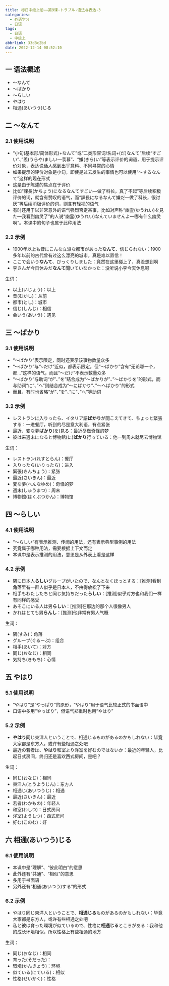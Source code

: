 ```yaml
---
title: 标日中级上册——第9课-トラブル-语法与表达-3
categories:
  - 外语学习
  - 日语
tags:
  - 日语
  - 中级上
abbrlink: 33d8c2bd
date: 2022-12-14 08:52:10
---
```

## 一 语法概述

* ～なんて
* ～ばかり
* ～らしい
* やはり
* 相通(あいつう)じる

<!--more-->

## 二 ～なんて

### 2.1 使用说明

* “小句(基本形/简体形式)+なんて”或“二类形容词/名词+(だ)なんて”后续“すごい”、”羨(うらや)ましい—羡慕”、“嫌(きら)い”等表示评价的词语，用于提示评价对象，表达说话人感到出乎意料、不同寻常的心情
* 如果提示的评价对象是小句，即使是过去发生的事情也可以使用“～するなんて”这样的现在形式
* 这是由于陈述的焦点在于评价
* 比如“課長(かちょう)になるなんてすごい—做了科长，真了不起”等后续积极评价的词，就含有赞叹的语气，而“課長になるなんて嫌だ—做了科长，很讨厌”等后续消极评价的词，则含有轻视的语气
* 有时还用于以非常意外的语气强烈否定某事，比如对声称“幽霊(ゆうれい)を見た—我看到幽灵了”的人说“幽霊(ゆうれい)なんていませんよ—哪有什么幽灵啊”。本课中的句子也属于此种用法

### 2.2 示例

* 1900年以上も昔にこんな立派な都市があった**なんて**、信じられない：1900多年以前的古代曾有过这么漂亮的城市，真是难以置信！
* ここで会いう**なんて**、びっくりしました：竟然在这里碰上了，真没想到啊
* 李さんが今日休みだ**なんて**聞いていなかった：没听说小李今天休息呀

生词：

* 以上(いじょう)：以上
* 昔(むかし)：从前
* 都市(とし)：城市
* 信じ(しんじ)：相信
* 会いう(あいう)：遇见

## 三 ～ばかり

### 3.1 使用说明

* “～ばかり”表示限定，同时还表示该事物数量众多
* “～ばかり”与“~だけ”近似，都表示限定，但“～ばかり”含有“无论哪一个，都...”这样的语气，而且“～だけ”不表示数量众多
* “～ばかり”与助词“が”、”を”结合成为“～ばかりが”、”～ばかりを”的形式，而与助词“に”、”へ”则结合成为“～にばかり”、”～へばかり”的形式
* 而且，有时也省略“が”、”を”、”に”、”へ”等助词

### 3.2 示例

* レストランに入りったら、イタリア語**ばかり**が聞こえてきて、ちょっと緊張する：一进餐厅，听到的尽是意大利语，有点紧张
* 最近、変な夢**ばかり**(を)見る：最近尽做奇怪的梦
* 彼は来週末になると博物館(に)**ばかり**行っている：他一到周末就尽去博物馆

生词：

* レストラン(れすとらん)：餐厅
* 入りったら(いりったら)：进入
* 緊張(きんちょう)：紧张
* 最近(さいきん)：最近
* 変な夢(へんなゆめ)：奇怪的梦
* 週末(しゅうまつ)：周末
* 博物館(はくぶつかん)：博物馆

## 四 ～らしい

### 4.1 使用说明

* “～らしい”有表示推测、传闻的用法，还有表示典型事例的用法
* 究竟属于哪种用法，需要根据上下文而定
* 本课中是表示推测的用法，意思是从外表上看是这样

### 4.2 示例

* 隅に日本人**らしい**グループがいたので、なんとなくほっとする：[推测]看到角落里有一群人似乎是日本人，不由得放松了下来
* 相手もわたしたちと同じ気持ちだった**らしい**：[推测]似乎对方也和我们一样有同样的感受
* あそこにいる人は男**らしい**：[推测]在那边的那个人很像男人
* かれはとても男**らんし**：[推测]他非常有男人气概

生词：

* 隅(すみ)：角落
* グループ(ぐるーぷ)：组合
* 相手(あいて)：对方
* 同じ(おなじ)：相同
* 気持ち(きもち)：心情

## 五 やはり

### 5.1 使用说明

* “やはり”是“やっぱり”的原形，“やはり”用于语气比较正式的书面语中
* 口语中多用“やっぱり”，但语气郑重时也用“やはり”

### 5.2 示例

* **やはり**同じ東洋人ということで、相通じるものがあるのかもしれない：毕竟大家都是东方人，或许有些相通之处吧
* 最近の若者は、**やはり**和室より洋室を好むのではないか：最近的年轻人，比起日式房间，终归还是喜欢西式房间，是吧？

生词：

* 同じ(おなじ)：相同
* 東洋人(とうようじん)：东方人
* 相通じ(あいつうじ)：相通
* 最近(さいきん)：最近
* 若者(わかもの)：年轻人
* 和室(わしつ)：日式房间
* 洋室(ようしつ)：西式房间
* 好む(このむ)：好

## 六 相通(あいつう)じる

### 6.1 使用说明

* 本课中是“理解”、“彼此明白”的意思
* 此外还有“共通”、“相似”的意思
* 多用于书面语
* 另外还有“相通(あいつう)する”的形式

### 6.2 示例

* やはり同じ東洋人ということで、**相通じる**ものがあるのかもしれない：毕竟大家都是东方人，或许有些相通之处吧
* 私と彼は育った環境が似ているので、性格に**相通じる**ところがある：我和他的成长环境相似，所以性格上有些相通的地方

生词：

* 同じ(おなじ)：相同
* 育った(そだった)：
* 環境(かんきょう)：环境
* 似ている(にている)：相似
* 性格(せいかく)：性格